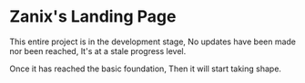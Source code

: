 # Zanix's Landing Page
This entire project is in the development stage, No updates have been made nor been reached, It's at a stale progress level.

Once it has reached the basic foundation, Then it will start taking shape.


